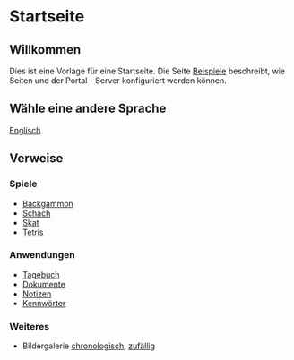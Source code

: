 # Startseite

## Willkommen

Dies ist eine Vorlage für eine Startseite.
Die Seite [Beispiele](/view?page=example) beschreibt, wie Seiten und der Portal - Server konfiguriert werden können.

## Wähle eine andere Sprache

[Englisch](/view?page=welcome&locale=en-US)

## Verweise

### Spiele

- [Backgammon](/backgammon)
- [Schach](/chess)
- [Skat](/skat)
- [Tetris](/tetris)

### Anwendungen

- [Tagebuch](/diary)
- [Dokumente](/documents)
- [Notizen](/notes)
- [Kennwörter](/password)

### Weiteres

- Bildergalerie [chronologisch](/slideshow?shuffle=false), [zufällig](/slideshow?shuffle=true)

